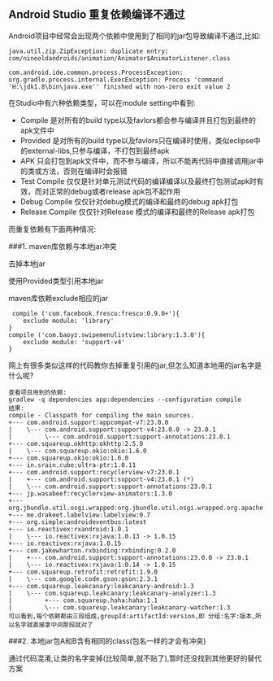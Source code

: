 
Android Studio 重复依赖编译不通过
---------------------
Android项目中经常会出现两个依赖中使用到了相同的jar包导致编译不通过,比如:

    java.util.zip.ZipException: duplicate entry: com/nineoldandroids/animation/Animator$AnimatorListener.class

    com.android.ide.common.process.ProcessException: org.gradle.process.internal.ExecException: Process 'command 'H:\jdk1.8\bin\java.exe'' finished with non-zero exit value 2

在Studio中有六种依赖类型，可以在module setting中看到:

- Compile 是对所有的build type以及favlors都会参与编译并且打包到最终的apk文件中
- Provided 是对所有的build type以及favlors只在编译时使用，类似eclipse中的external-libs,只参与编译，不打包到最终apk
- APK 只会打包到apk文件中，而不参与编译，所以不能再代码中直接调用jar中的类或方法，否则在编译时会报错
- Test Compile 仅仅是针对单元测试代码的编译编译以及最终打包测试apk时有效，而对正常的debug或者release apk包不起作用
- Debug Compile 仅仅针对debug模式的编译和最终的debug apk打包
- Release Compile 仅仅针对Release 模式的编译和最终的Release apk打包

而重复依赖有下面两种情况:

###1. maven库依赖与本地jar冲突

去掉本地jar

使用Provided类型引用本地jar

maven库依赖exclude相应的jar

     compile ('com.facebook.fresco:fresco:0.9.0+'){
        exclude module: 'library'
    }
    compile ('com.baoyz.swipemenulistview:library:1.3.0'){
        exclude module: 'support-v4'
    }

 网上有很多类似这样的代码教你去掉重复引用的jar,但怎么知道本地用的jar名字是什么呢?


    查看项目用到的依赖:
    gradlew -q dependencies app:dependencies --configuration compile
    结果:
    compile - Classpath for compiling the main sources.
    +--- com.android.support:appcompat-v7:23.0.0
    |    \--- com.android.support:support-v4:23.0.0 -> 23.0.1
    |         \--- com.android.support:support-annotations:23.0.1
    +--- com.squareup.okhttp:okhttp:2.5.0
    |    \--- com.squareup.okio:okio:1.6.0
    +--- com.squareup.okio:okio:1.6.0
    +--- in.srain.cube:ultra-ptr:1.0.11
    +--- com.android.support:recyclerview-v7:23.0.1
    |    +--- com.android.support:support-v4:23.0.1 (*)
    |    \--- com.android.support:support-annotations:23.0.1
    +--- jp.wasabeef:recyclerview-animators:1.3.0
    +--- org.jbundle.util.osgi.wrapped:org.jbundle.util.osgi.wrapped.org.apache.http.client:4.1.2
    +--- me.drakeet.labelview:labelview:0.7
    +--- org.simple:androideventbus:latest
    +--- io.reactivex:rxandroid:1.0.1	
    |    \--- io.reactivex:rxjava:1.0.13 -> 1.0.15
    +--- io.reactivex:rxjava:1.0.15
    +--- com.jakewharton.rxbinding:rxbinding:0.2.0
    |    +--- com.android.support:support-annotations:23.0.0 -> 23.0.1
    |    \--- io.reactivex:rxjava:1.0.14 -> 1.0.15
    +--- com.squareup.retrofit:retrofit:1.9.0
    |    \--- com.google.code.gson:gson:2.3.1
    +--- com.squareup.leakcanary:leakcanary-android:1.3
    |    \--- com.squareup.leakcanary:leakcanary-analyzer:1.3
    |         +--- com.squareup.haha:haha:1.1
    |         \--- com.squareup.leakcanary:leakcanary-watcher:1.3
    可以看到,每个依赖都由三段组成,groupId:artifactId:version,即 分组:名字:版本,所以名字就直接拿中间那段就对了
###2. 本地jar包A和B含有相同的class(包名一样的才会有冲突)

通过代码混淆,让类的名字变掉(比较简单,就不贴了),暂时还没找到其他更好的替代方案
